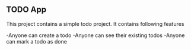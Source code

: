 ## TODO App
This project contains a simple todo project.
It contains following features

-Anyone can create a todo
-Anyone can see their existing todos
-Anyone can mark a todo as done